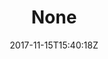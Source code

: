 ---
title: 'None'
draft: false
path: 04-the-atlantic-ocean/_NIC0569.JPG
description: ''
date: 2017-11-15T15:40:18Z
location: None
size: 6000x4000
catergory: the-atlantic-ocean
--- 